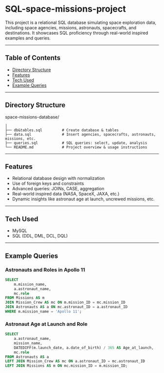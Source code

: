 # SQL-space-missions-project
This project is a relational SQL database simulating space exploration data, including space agencies, missions, astronauts, spacecrafts, and destinations. It showcases SQL proficiency through real-world inspired examples and queries.

---

## Table of Contents
- [Directory Structure](#directory-structure)
- [Features](#features)
- [Tech Used](#tech-used)
- [Example Queries](#example-queries)

---

## Directory Structure 

space-missions-database/
```
│
├── db&tables.sql         # Create database & tables
├── data.sql              # Insert agencies, spacecrafts, astronauts, missions, etc.
├── queries.sql           # SQL queries: select, update, analysis
└── README.md             # Project overview & usage instructions
```
--- 
## Features

- Relational database design with normalization
- Use of foreign keys and constraints
- Advanced queries: JOINs, CASE, aggregation
- Real-world inspired data (NASA, SpaceX, JAXA, etc.)
- Dynamic insights like astronaut age at launch, uncrewed missions, etc.
---
## Tech Used

- MySQL 
- SQL (DDL, DML, DCL, DQL)
---
## Example Queries

### Astronauts and Roles in Apollo 11
```sql
SELECT 
    m.mission_name, 
    a.astronaut_name,
    mc.role
FROM Missions AS m
JOIN Mission_Crew AS mc ON m.mission_ID = mc.mission_ID
JOIN Astronauts AS a ON mc.astronaut_ID = a.astronaut_ID
WHERE m.mission_name = 'Apollo 11';
```

### Astronaut Age at Launch and Role
```sql
SELECT
    a.astronaut_name,
    mission_name,
    DATEDIFF(m.launch_date, a.date_of_birth) / 365 AS Age_at_launch,
    mc.role
FROM Astronauts AS a
LEFT JOIN Mission_Crew AS mc ON a.astronaut_ID = mc.astronaut_ID
LEFT JOIN Missions AS m ON mc.mission_ID = m.mission_ID;
